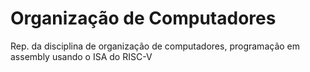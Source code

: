 # Organização de Computadores
Rep. da disciplina de organização de computadores, programação em assembly usando o ISA do RISC-V
